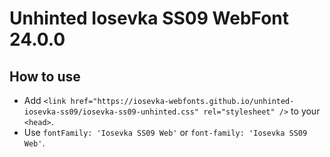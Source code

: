 # Unhinted Iosevka SS09 WebFont 24.0.0

## How to use

- Add `<link href="https://iosevka-webfonts.github.io/unhinted-iosevka-ss09/iosevka-ss09-unhinted.css" rel="stylesheet" />` to your `<head>`.
- Use `fontFamily: 'Iosevka SS09 Web'` or `font-family: 'Iosevka SS09 Web'`.
